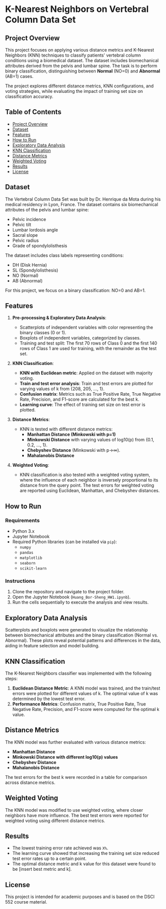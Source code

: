 # K-Nearest Neighbors on Vertebral Column Data Set

## Project Overview

This project focuses on applying various distance metrics and K-Nearest Neighbors (KNN) techniques to classify patients' vertebral column conditions using a biomedical dataset. The dataset includes biomechanical attributes derived from the pelvis and lumbar spine. The task is to perform binary classification, distinguishing between **Normal** (NO=0) and **Abnormal** (AB=1) cases.

The project explores different distance metrics, KNN configurations, and voting strategies, while evaluating the impact of training set size on classification accuracy.

## Table of Contents

- [Project Overview](#project-overview)
- [Dataset](#dataset)
- [Features](#features)
- [How to Run](#how-to-run)
- [Exploratory Data Analysis](#exploratory-data-analysis)
- [KNN Classification](#knn-classification)
- [Distance Metrics](#distance-metrics)
- [Weighted Voting](#weighted-voting)
- [Results](#results)
- [License](#license)

## Dataset

The Vertebral Column Data Set was built by Dr. Henrique da Mota during his medical residency in Lyon, France. The dataset contains six biomechanical attributes of the pelvis and lumbar spine:

- Pelvic incidence
- Pelvic tilt
- Lumbar lordosis angle
- Sacral slope
- Pelvic radius
- Grade of spondylolisthesis

The dataset includes class labels representing conditions:
- DH (Disk Hernia)
- SL (Spondylolisthesis)
- NO (Normal)
- AB (Abnormal)

For this project, we focus on a binary classification: NO=0 and AB=1.

## Features

1. **Pre-processing & Exploratory Data Analysis**:
    - Scatterplots of independent variables with color representing the binary classes (0 or 1).
    - Boxplots of independent variables, categorized by classes.
    - Training and test split: The first 70 rows of Class 0 and the first 140 rows of Class 1 are used for training, with the remainder as the test set.

2. **KNN Classification**:
    - **KNN with Euclidean metric**: Applied on the dataset with majority voting.
    - **Train and test error analysis**: Train and test errors are plotted for varying values of k from {208, 205, ..., 1}.
    - **Confusion matrix**: Metrics such as True Positive Rate, True Negative Rate, Precision, and F1-score are calculated for the best k.
    - **Learning curve**: The effect of training set size on test error is plotted.

3. **Distance Metrics**:
    - KNN is tested with different distance metrics:
      - **Manhattan Distance (Minkowski with p=1)**
      - **Minkowski Distance** with varying values of log10(p) from {0.1, 0.2, ..., 1}.
      - **Chebyshev Distance** (Minkowski with p→∞).
      - **Mahalanobis Distance**

4. **Weighted Voting**:
    - KNN classification is also tested with a weighted voting system, where the influence of each neighbor is inversely proportional to its distance from the query point. The test errors for weighted voting are reported using Euclidean, Manhattan, and Chebyshev distances.

## How to Run

### Requirements

- Python 3.x
- Jupyter Notebook
- Required Python libraries (can be installed via `pip`):
  - `numpy`
  - `pandas`
  - `matplotlib`
  - `seaborn`
  - `scikit-learn`

### Instructions

1. Clone the repository and navigate to the project folder.
2. Open the Jupyter Notebook (`Huang_Bor-Sheng_HW1.ipynb`).
3. Run the cells sequentially to execute the analysis and view results.

## Exploratory Data Analysis

Scatterplots and boxplots were generated to visualize the relationship between biomechanical attributes and the binary classification (Normal vs. Abnormal). These plots reveal potential patterns and differences in the data, aiding in feature selection and model building.

## KNN Classification

The K-Nearest Neighbors classifier was implemented with the following steps:
1. **Euclidean Distance Metric**: A KNN model was trained, and the train/test errors were plotted for different values of k. The optimal value of k was determined by the lowest test error.
2. **Performance Metrics**: Confusion matrix, True Positive Rate, True Negative Rate, Precision, and F1-score were computed for the optimal k value.

## Distance Metrics

The KNN model was further evaluated with various distance metrics:
- **Manhattan Distance**
- **Minkowski Distance with different log10(p) values**
- **Chebyshev Distance**
- **Mahalanobis Distance**

The test errors for the best k were recorded in a table for comparison across distance metrics.

## Weighted Voting

The KNN model was modified to use weighted voting, where closer neighbors have more influence. The best test errors were reported for weighted voting using different distance metrics.

## Results

- The lowest training error rate achieved was `X%`.
- The learning curve showed that increasing the training set size reduced test error rates up to a certain point.
- The optimal distance metric and k value for this dataset were found to be [insert best metric and k].

## License

This project is intended for academic purposes and is based on the DSCI 552 course material.
